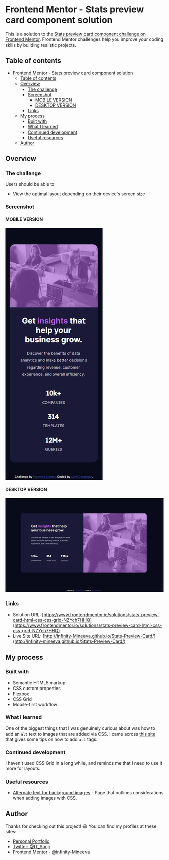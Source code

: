 # Frontend Mentor - Stats preview card component solution

This is a solution to the [Stats preview card component challenge on Frontend Mentor](https://www.frontendmentor.io/challenges/stats-preview-card-component-8JqbgoU62). Frontend Mentor challenges help you improve your coding skills by building realistic projects. 

## Table of contents

- [Frontend Mentor - Stats preview card component solution](#frontend-mentor---stats-preview-card-component-solution)
  - [Table of contents](#table-of-contents)
  - [Overview](#overview)
    - [The challenge](#the-challenge)
    - [Screenshot](#screenshot)
      - [MOBILE VERSION](#mobile-version)
      - [DESKTOP VERSION](#desktop-version)
    - [Links](#links)
  - [My process](#my-process)
    - [Built with](#built-with)
    - [What I learned](#what-i-learned)
    - [Continued development](#continued-development)
    - [Useful resources](#useful-resources)
  - [Author](#author)



## Overview

### The challenge

Users should be able to:

- View the optimal layout depending on their device's screen size

### Screenshot

#### MOBILE VERSION
![image](./images/SCREENSHOTS/MOBILE_VERSION.jpg)

#### DESKTOP VERSION
![image](./images/SCREENSHOTS/DESKTOP_VERSION.jpg)



### Links

- Solution URL: [https://www.frontendmentor.io/solutions/stats-preview-card-html-css-css-grid-NZYch7HHQ](https://www.frontendmentor.io/solutions/stats-preview-card-html-css-css-grid-NZYch7HHQ)
- Live Site URL: [http://Infinity-Mineeva.github.io/Stats-Preview-Card/](http://infinity-mineeva.github.io/Stats-Preview-Card/)

## My process

### Built with

- Semantic HTML5 markup
- CSS custom properties
- Flexbox
- CSS Grid
- Mobile-first workflow


### What I learned
One of the biggest things that I was genuinely curious about was how to add an `alt` text to images that are added via CSS. I came across [this site](https://www.davidmacd.com/blog/alternate-text-for-css-background-images.html) that gives some tips on how to add `alt` tags.


### Continued development

I haven't used CSS Grid in a long while, and reminds me that I need to use it more for layouts.

### Useful resources

- [Alternate text for background images](https://www.davidmacd.com/blog/alternate-text-for-css-background-images.html) - Page that outlines considerations when adding images with CSS.


## Author

Thanks for checking out this project! 😃 You can find my profiles at these sites:

- [Personal Portfolio](www.sonjigoodman.com)
- [Twitter: @IT_Sonji](https://twitter.com/sonji_it)
- [Frontend Mentor - @infinity-Mineeva](https://www.frontendmentor.io/profile/Infinity-Mineeva)

